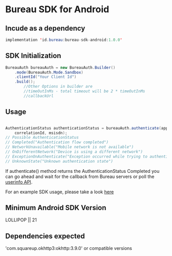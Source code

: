 Bureau SDK for Android
==========================================

## Incude as a dependency
```Java
implementation 'id.bureau:bureau-sdk-android:1.0.0'
```

## SDK Initialization

```Java
BureauAuth bureauAuth = new BureauAuth.Builder()
    .mode(BureauAuth.Mode.Sandbox)
    .clientId("Your Client Id")
    .build();
        //Other Options in builder are
        //timeOutInMs - total timeout will be 2 * timeOutInMs
        //callbackUrl
```

## Usage

```Java

AuthenticationStatus authenticationStatus = bureauAuth.authenticate(applicationContext,
    correlationId, msisdn);
// Possible AuthenticationStatus
// Completed("Authentication flow completed")
// NetworkUnavailable("Mobile network is not available")
// OnDifferentNetwork("Device is using a different network")
// ExceptionOnAuthenticate("Exception occurred while trying to authenticate")
// UnknownState("Unknown authentication state")
```
If authenticate() method returns the AuthenticationStatus Completed you can go ahead and wait for the callback from Bureau servers or poll the [userinfo API](https://docs.bureau.id/openapi/pin-point/tag/PinPoint/paths/~1userinfo/get/).

For an example SDK usage, please take a look [here](https://github.com/Bureau-Inc/AndroidSDK/blob/master/app/src/main/java/id/bureau/service/BureauService.java)

## Minimum Android SDK Version

LOLLIPOP || 21

## Dependencies expected

'com.squareup.okhttp3:okhttp:3.9.0' or compatible versions